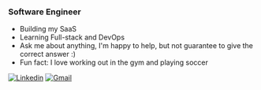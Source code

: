 <!-- <h1 align="left">Xin chào</h1> -->

<!-- Any image aligned to the right. Beware the width -->
<!-- <img width="50%" align="right" alt="Github" src="image.gif" /> -->

<h3 align="left">Software Engineer</h3>

- Building my SaaS
- Learning Full-stack and DevOps
- Ask me about anything, I'm happy to help, but not guarantee to give the correct answer :)
- Fun fact: I love working out in the gym and playing soccer

[![Linkedin](https://img.shields.io/badge/-LinkedIn-blue?style=flat&logo=Linkedin&logoColor=white)](https://linkedin.com/in/tranhaison/)
[![Gmail](https://img.shields.io/badge/-Gmail-c14438?style=flat&logo=Gmail&logoColor=white)](mailto:dev.sonth2501@gmail.com)

<!-- ✨ Most Used Languages: -->
<!-- <br><br> -->
<!-- ![Most used languages](https://github-readme-stats.vercel.app/api/top-langs/?username=tran-haison&layout=compact) -->

<!-- ⚡ Github Stats: -->
<!-- <br><br> -->
<!-- ![Github stats](https://bad-apple-github-readme.vercel.app/api?show_bg=1&username=tran-haison) -->

<!---
tran-haison/tran-haison is a ✨ special ✨ repository because its `README.md` (this file) appears on your GitHub profile.
You can click the Preview link to take a look at your changes.
--->
